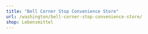 ```yaml
---
title: "Bell Corner Stop Convenience Store"
url: /washington/bell-corner-stop-convenience-store/
shop: Lebensmittel
---
```

